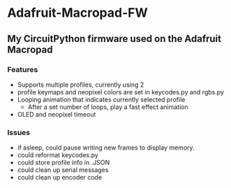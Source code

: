 # Adafruit-Macropad-FW
## My CircuitPython firmware used on the Adafruit Macropad
### Features
- Supports multiple profiles, currently using 2
- profile keymaps and neopixel colors are set in keycodes.py and rgbs.py
- Looping animation that indicates currently selected profile
  - After a set number of loops, play a fast effect animation
- OLED and neopixel timeout

### Issues
- if asleep, could pause writing new frames to display memory.
- could reformat keycodes.py
- could store profile info in .JSON
- could clean up serial messages
- could clean up encoder code
